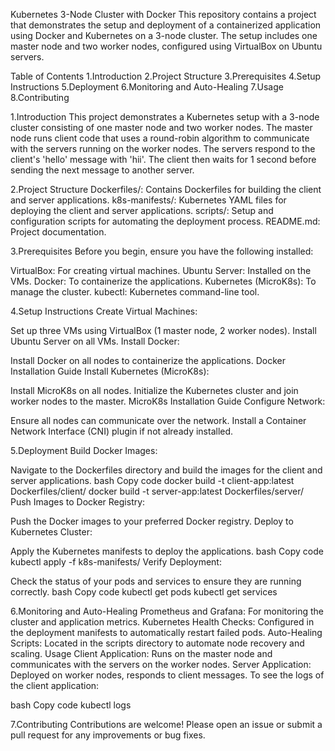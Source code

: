 Kubernetes 3-Node Cluster with Docker
This repository contains a project that demonstrates the setup and deployment of a containerized application using Docker and Kubernetes on a 3-node cluster. The setup includes one master node and two worker nodes, configured using VirtualBox on Ubuntu servers.

Table of Contents
1.Introduction
2.Project Structure
3.Prerequisites
4.Setup Instructions
5.Deployment
6.Monitoring and Auto-Healing
7.Usage
8.Contributing


1.Introduction
This project demonstrates a Kubernetes setup with a 3-node cluster consisting of one master node and two worker nodes. The master node runs client code that uses a round-robin algorithm to communicate with the servers running on the worker nodes. The servers respond to the client's 'hello' message with 'hii'. The client then waits for 1 second before sending the next message to another server.

2.Project Structure
Dockerfiles/: Contains Dockerfiles for building the client and server applications.
k8s-manifests/: Kubernetes YAML files for deploying the client and server applications.
scripts/: Setup and configuration scripts for automating the deployment process.
README.md: Project documentation.

3.Prerequisites
Before you begin, ensure you have the following installed:

VirtualBox: For creating virtual machines.
Ubuntu Server: Installed on the VMs.
Docker: To containerize the applications.
Kubernetes (MicroK8s): To manage the cluster.
kubectl: Kubernetes command-line tool.

4.Setup Instructions
Create Virtual Machines:

Set up three VMs using VirtualBox (1 master node, 2 worker nodes).
Install Ubuntu Server on all VMs.
Install Docker:

Install Docker on all nodes to containerize the applications.
Docker Installation Guide
Install Kubernetes (MicroK8s):

Install MicroK8s on all nodes.
Initialize the Kubernetes cluster and join worker nodes to the master.
MicroK8s Installation Guide
Configure Network:

Ensure all nodes can communicate over the network.
Install a Container Network Interface (CNI) plugin if not already installed.


5.Deployment
Build Docker Images:

Navigate to the Dockerfiles directory and build the images for the client and server applications.
bash
Copy code
docker build -t client-app:latest Dockerfiles/client/
docker build -t server-app:latest Dockerfiles/server/
Push Images to Docker Registry:

Push the Docker images to your preferred Docker registry.
Deploy to Kubernetes Cluster:

Apply the Kubernetes manifests to deploy the applications.
bash
Copy code
kubectl apply -f k8s-manifests/
Verify Deployment:

Check the status of your pods and services to ensure they are running correctly.
bash
Copy code
kubectl get pods
kubectl get services


6.Monitoring and Auto-Healing
Prometheus and Grafana: For monitoring the cluster and application metrics.
Kubernetes Health Checks: Configured in the deployment manifests to automatically restart failed pods.
Auto-Healing Scripts: Located in the scripts directory to automate node recovery and scaling.
Usage
Client Application: Runs on the master node and communicates with the servers on the worker nodes.
Server Application: Deployed on worker nodes, responds to client messages.
To see the logs of the client application:

bash
Copy code
kubectl logs <client-pod-name>


7.Contributing
Contributions are welcome! Please open an issue or submit a pull request for any improvements or bug fixes.
